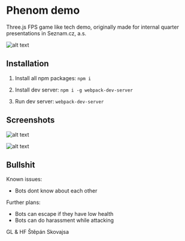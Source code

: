 # Phenom demo
Three.js FPS game like tech demo, originally made for internal quarter presentations in Seznam.cz, a.s.

![alt text](https://scontent-vie1-1.xx.fbcdn.net/v/t31.0-8/22339701_10210601261007522_2923388456264373919_o.jpg?oh=ff5e5651a93eb607a8b6534b1f3a5849&oe=5A7EFB73)

## Installation
1. Install all npm packages:
`npm i`

2. Install dev server:
`npm i -g webpack-dev-server`

3. Run dev server:
`webpack-dev-server`

## Screenshots

![alt text](https://scontent-vie1-1.xx.fbcdn.net/v/t31.0-8/22338846_10210601259247478_777345631430867237_o.jpg?oh=26160b9a851ac27d73b3db42b572b59e&oe=5A75F94E)

![alt text](https://scontent-vie1-1.xx.fbcdn.net/v/t31.0-8/22338748_10210601259367481_345807458454032104_o.jpg?oh=542ba7a281ce350c127a6fb4f99c8b3f&oe=5A3A06FE)

## Bullshit
Known issues:
* Bots dont know about each other

Further plans:
* Bots can escape if they have low health
* Bots can do harassment while attacking

GL & HF
Štěpán Skovajsa
